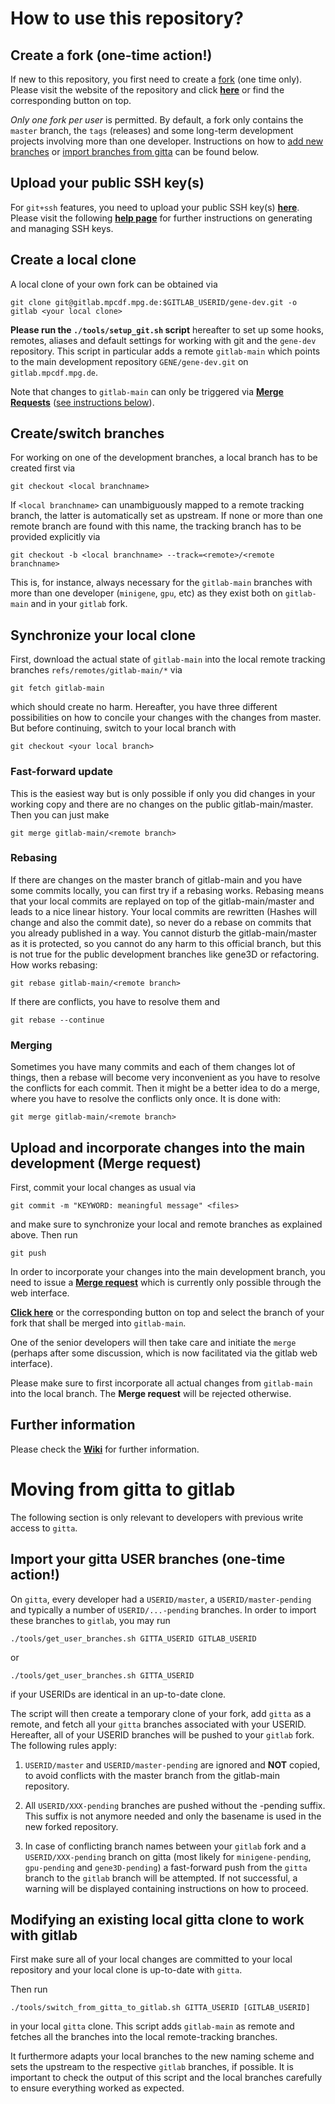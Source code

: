 <!--
PLEASE NOTE: The instructions below are only relevant for the development
repository and may be safely ignored by gitta users.
Information on installing and running GENE can be found in
./INSTALL
./doc/gene.pdf (*)
./doc/tutorial.pdf (*)
(*) requires 'gmake doc' or 'make doc' first
-->
How to use this repository?
===========================

Create a fork (one-time action!)
-------------------------

If new to this repository, you first need to create a [fork](/../forks/new)
(one time only). Please visit the website of the repository and click
**[here](/../forks/new)** or find the corresponding button on top.

*Only one fork per user* is permitted.
By default, a fork only contains the `master` branch,
the `tags` (releases) and some long-term development projects involving more
than one developer. Instructions on how to
[add new branches](README.md#createswitch-branches)
or
[import branches from gitta](README.md#import-your-gitta-user-branches-one-time-action)
can be found below.

Upload your public SSH key(s)
-----------------------------

For `git+ssh` features, you need to upload your public SSH key(s)
**[here](/../../../profile/keys)**. Please visit the following
**[help page](/../../../help/ssh/README)** for further instructions on generating
and managing SSH keys.

Create a local clone
-------------------

A local clone of your own fork can be obtained via

`git clone git@gitlab.mpcdf.mpg.de:$GITLAB_USERID/gene-dev.git -o gitlab <your local clone>`

**Please run the `./tools/setup_git.sh` script** hereafter to set up some hooks,
remotes, aliases and default settings for working with git and the `gene-dev`
repository. This script in particular adds a remote `gitlab-main` which points
to the main development repository `GENE/gene-dev.git` on `gitlab.mpcdf.mpg.de`.

Note that changes to `gitlab-main` can only be triggered via
**[Merge Requests](/../merge_requests)**
([see instructions below](README.md#upload-and-incorporate-changes-into-the-main-development-merge-request)).

Create/switch branches
----------------------

For working on one of the development branches, a local branch has to be created
first via

`git checkout <local branchname>`

If `<local branchname>` can unambiguously mapped to a remote tracking branch,
the latter is automatically set as upstream. If none or more than one remote
branch are found with this name, the tracking branch has to be provided
explicitly via

`git checkout -b <local branchname> --track=<remote>/<remote branchname>`

This is, for instance, always necessary for the `gitlab-main` branches with
more than one developer (`minigene`, `gpu`, etc) as they exist both on
`gitlab-main` and in your `gitlab` fork.

Synchronize your local clone
------------------------------
First, download the actual state of `gitlab-main` into the local remote
tracking branches `refs/remotes/gitlab-main/*` via

`git fetch gitlab-main`

which should create no harm.
Hereafter, you have three different possibilities on how to concile your
changes with the changes from master. But before continuing, switch to your
local branch with

`git checkout <your local branch>`


### Fast-forward update
This is the easiest way but is only possible if only you did changes in
your working copy and there are no changes on the public gitlab-main/master.
Then you can just make

`git merge gitlab-main/<remote branch>`

### Rebasing
If there are changes on the master branch of gitlab-main and you have some
commits locally, you can first try if a rebasing works. Rebasing means that
your local commits are replayed on top of the gitlab-main/master and leads
to a nice linear history. Your local commits are rewritten (Hashes will change
and also the commit date), so never do a rebase on commits that you already
published in a way. You cannot disturb the gitlab-main/master as it is
protected, so you cannot do any harm to this official branch, but this is not
true for the public development branches like gene3D or refactoring.
How works rebasing:

`git rebase gitlab-main/<remote branch>`

If there are conflicts, you have to resolve them and

`git rebase --continue`

### Merging
Sometimes you have many commits and each of them changes lot of things, then a
rebase will become very inconvenient as you have to resolve the conflicts for
each commit. Then it might be a better idea to do a merge, where you have to
resolve the conflicts only once.
It is done with:

`git merge gitlab-main/<remote branch>`


Upload and incorporate changes into the main development (Merge request)
------------------------------------------------------------------

First, commit your local changes as usual via

`git commit -m "KEYWORD: meaningful message" <files>`

and make sure to synchronize your local and remote branches as explained
above. Then run

`git push`

In order to incorporate your changes into the main development branch,
you need to issue a **[Merge request](/../merge_requests)**
which is currently only possible through the web interface.

**[Click here](/../merge_requests)**
or the corresponding button on top and select the branch of your fork that
shall be merged into `gitlab-main`.

One of the senior developers will then take care and initiate the `merge`
(perhaps after some discussion, which is now facilitated via the gitlab
web interface).

Please make sure to first incorporate all actual changes from
`gitlab-main` into the local branch. The **Merge request** will be rejected
otherwise.

Further information
-------------------

Please check the **[Wiki](/../wikis/home)** for further information.



Moving from gitta to gitlab
===========================

The following section is only relevant to developers with previous
write access to `gitta`.

Import your gitta USER branches (one-time action!)
--------------------------------------------------

On `gitta`, every developer had a `USERID/master`, a `USERID/master-pending`
and typically a number of `USERID/...-pending` branches. In order to import
these branches to `gitlab`, you may run

`./tools/get_user_branches.sh GITTA_USERID GITLAB_USERID`

or

`./tools/get_user_branches.sh GITTA_USERID`

if your USERIDs are identical in an up-to-date clone.

The script will then create a temporary clone of your fork,
add `gitta` as a remote, and fetch all your `gitta` branches associated with
your USERID. Hereafter, all of your USERID branches will be pushed to
your `gitlab` fork. The following rules apply:

1. `USERID/master` and `USERID/master-pending` are ignored and __NOT__ copied,
to avoid conflicts with the master branch from the gitlab-main repository.

2. All `USERID/XXX-pending` branches are pushed without the -pending suffix.
This suffix is not anymore needed and only the basename is used in the new
forked repository.

3. In case of conflicting branch names between your `gitlab` fork and
a `USERID/XXX-pending` branch on gitta (most likely for `minigene-pending`,
`gpu-pending` and `gene3D-pending`) a fast-forward push from the `gitta` branch
to the `gitlab` branch will be attempted. If not successful, a warning will be
displayed containing instructions on how to proceed.


Modifying an existing local gitta clone to work with gitlab
-----------------------------------------------------------
First make sure all of your local changes are committed to your local
repository and your local clone is up-to-date with `gitta`.

Then run

`./tools/switch_from_gitta_to_gitlab.sh GITTA_USERID [GITLAB_USERID]`

in your local `gitta` clone. This script adds `gitlab-main` as remote and
fetches all the branches into the local remote-tracking branches.

It furthermore adapts your local branches to the new naming scheme and
sets the upstream to the respective `gitlab` branches, if possible. It
is important to check the output of this script and the local
branches carefully to ensure everything worked as expected.
